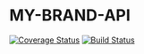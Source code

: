 # MY-BRAND-API

[![Coverage Status](https://coveralls.io/repos/github/mfrank37/MY-BRAND-API/badge.svg?branch=master)](https://coveralls.io/github/mfrank37/MY-BRAND-API?branch=master)
[![Build Status](https://travis-ci.com/mfrank37/MY-BRAND-API.svg?branch=ch-test-endpoints)](https://travis-ci.com/mfrank37/MY-BRAND-API)
